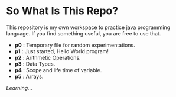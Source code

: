 # So What Is This Repo?

This repository is my own workspace to practice java programming language. If you find something useful, you are free to use that.

- **p0** : Temporary file for random experimentations.
- **p1** : Just started, Hello World program!
- **p2** : Arithmetic Operations.
- **p3** : Data Types.
- **p4** : Scope and life time of variable.
- **p5** : Arrays.

*Learning...*